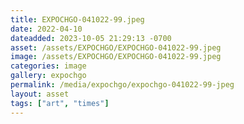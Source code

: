 ```yaml
---
title: EXPOCHGO-041022-99.jpeg
date: 2022-04-10
dateadded: 2023-10-05 21:29:13 -0700
asset: /assets/EXPOCHGO/EXPOCHGO-041022-99.jpeg
image: /assets/EXPOCHGO/EXPOCHGO-041022-99.jpeg
categories: image
gallery: expochgo
permalink: /media/expochgo/expochgo-041022-99-jpeg
layout: asset
tags: ["art", "times"]
--- 
```

